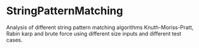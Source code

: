 # StringPatternMatching
Analysis of different string pattern matching algorithms Knuth-Moriss-Pratt, Rabin karp and brute force using different size inputs and different test cases. 
